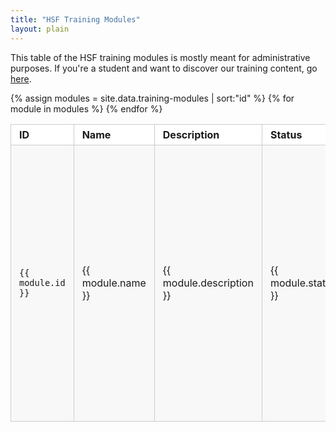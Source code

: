 ```yaml
---
title: "HSF Training Modules"
layout: plain
---
```


<style type="text/css">
  table {
    padding: 0;
    width: 100%;
  }
  table tr {
    border: 1px solid #cccccc;
    background-color: white;
    margin: 0;
    padding: 0;
  }
  table tr:nth-child(2n) {
    background-color: #f8f8f8;
  }
  table tr th {
    font-weight: bold;
    border: 1px solid #cccccc;
    text-align: left;
    margin: 0;
    padding: 6px 13px;
  }
  table tr td {
    border: 1px solid #cccccc;
    text-align: left;
    margin: 0;
    padding: 6px 13px;
  }
  table tr th :first-child, table tr td :first-child {
    margin-top: 0;
  }
  table tr th :last-child, table tr td :last-child {
    margin-bottom: 0;
  }
</style>

This table of the HSF training modules is mostly meant for administrative purposes.
If you're a student and want to discover our training content, go [here](/training/curriculum.html).

<table>
<tr>
    <th>
        ID
    </th>
    <th>
        Name
    </th>
    <th>
        Description
    </th>
    <th>
        Status
    </th>
    <th>Links
    </th>
</tr>
{% assign modules = site.data.training-modules | sort:"id" %}
{% for module in modules %}
<tr>
<td>
    <code>{{ module.id }}</code>
</td>
<td>
    {{ module.name }}
</td>
<td>
    {{ module.description }}
</td>
<td>
    {{ module.status }}
</td>
<td>
    {% unless module.webpage == "" %}
    <a href="{{ module.webpage }}"><span class="glyphicon glyphicon-book"></span></a>
    {% endunless %}

    {% unless module.videos == "" %}
    <a href="{{ module.videos }}"><span class="glyphicon glyphicon-film"></span></a>
    {% endunless %}
    {% unless module.repository == "" %}
    <a href="{{ module.repository }}"><span class="glyphicon glyphicon-wrench"></span></a>
    {% endunless %}
</td>
</tr>
{% endfor %}
</table>
